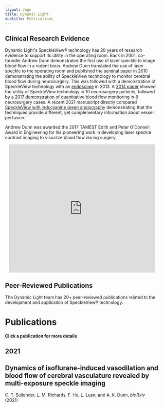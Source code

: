 ```yaml
---
layout: page
title: Dynamic Light
subtitle: Publications
---
```


<div>
  <p>
    <h2> Clinical Research Evidence </h2>
Dynamic Light's SpeckleView&reg; technology has 20 years of research evidence to support its utility in the operating room. Back in 2001, co-founder Andrew Dunn demonstrated the first use of laser speckle to image blood flow in a rodent brain. Andrew Dunn translated the use of laser speckle to the operating room and published the <a href="https://foil.bme.utexas.edu/media/papers/10.1117/1.3526368.pdf"> seminal paper</a> in 2010 demonstrating the ability of SpeckleView technology to monitor cerebral blood flow during neurosurgery. This was followed with a demonstration of SpeckleView technology with an <a href="https://foil.bme.utexas.edu/media/papers/10.1117/1.JBO.18.9.090501.pdf"> endoscope</a> in 2013. A <a href="https://foil.bme.utexas.edu/media/papers/10.1117/1.NPh.1.1.015006.pdf"> 2014 paper</a> showed the utility of SpeckleView technology in 10 neurosurgery patients, followed by a <a href="https://foil.bme.utexas.edu/media/papers/10.1177/0271678X16686987.pdf"> 2017 demonstration</a> of quantitative blood flow monitoring in 8 neurosurgery cases. A recent 2021 manuscript directly compared <a href="https://www.medrxiv.org/content/10.1101/2021.04.29.21254954v1"> SpeckleView with indocyanine green angiography</a> demonstrating that the techniques provide different, yet complementary information about vessel perfusion. 
 </p>
 <p>
  Andrew Dunn was awarded the 2017 TAMEST Edith and Peter O’Donnell Award in Engineering for his pioneering work in developing laser speckle contrast imaging to visualize blood flow during surgery.
</p>
</div>  
<div>
  	<p align="center">
<iframe src="https://www.youtube.com/embed/v2r_JE6LYa8"  webkitallowfullscreen mozallowfullscreen allowfullscreen frameborder="0"  style="width: 95%; height: 420px;"></iframe>
	</p>
</div>
<div>
  <p>
        <h2> Peer-Reviewed Publications </h2>
	The Dynamic Light team has 20+ peer-reviewed publications related to the development and application of SpeckleView&reg; technology.
 </p>
</div> 
<div class="container">
<div class="row-fluid">
<div class="row">
<h1 class="page-title">Publications</h1>
</div>
<div class="row">
<h4 class="intro-text">Click a publication for more details</h4>
</div>
</div>
<div class="row-fluid">
<div class="row-fluid year">
<div class="row year-title">
<h2>2021</h2>
</div>
<div class="row-fluid">
<div class="paper col" id="10.1101/2020.06.26.174227" title="Click to view abstract and links">
<h2 class="paper-title">Dynamics of isoflurane-induced vasodilation and blood flow of cerebral vasculature revealed by multi-exposure speckle imaging</h2>
<div class="paper-details">
C. T. Sullender, L. M. Richards, F. He, L. Luan, and A. K. Dunn, <cite>bioRxiv</cite> (2021)
</div>
<div class="paper-abstract-box" style="display: none;">
<div class="paper-abstract clearfix">
<blockquote class="blockquote abstract-text">
Background: Anesthetized animal models are used extensively during neurophysiological and behavioral studies despite systemic effects from anesthesia that undermine both accurate interpretation and translation to awake human physiology. The majority of work examining the impact of anesthesia on cerebral blood flow (CBF) has been restricted to before and after measurements with limited spatial resolution.
New Method: We used multi-exposure speckle imaging (MESI), an advanced form of laser speckle contrast imaging (LSCI), to characterize the dynamics of isoflurane anesthesia induction on cerebral vasculature and blood flow in the mouse brain.
Results: The large anatomical changes caused by isoflurane are depicted with wide-field imagery and video highlighting the induction of general anesthesia. Within minutes of exposure, both vessel diameter and blood flow increased drastically compared to the awake state and remained elevated for the duration of imaging. An examination of the dynamics of anesthesia induction reveals that blood flow increased faster in arteries than in veins or parenchyma regions.
Comparison with Existing Methods: MESI offers robust hemodynamic measurements across large fields-of-view and high temporal resolutions sufficient for continuous visualization of cerebrovascular events featuring major changes in blood flow.
Conclusion: The large alterations caused by isoflurane anesthesia to the cortical vasculature and CBF are readily characterized using MESI. These changes are unrepresentative of normal physiology and provide further evidence that neuroscience experiments would benefit from transitioning to un-anesthetized awake animal models.
</blockquote>
<p class="paper-link">
<a target="_blank" class="glyph glyph-link" href="https://doi.org/10.1101/2020.06.26.174227">View on journal website</a>
</p>
</div>
</div>
</div>
